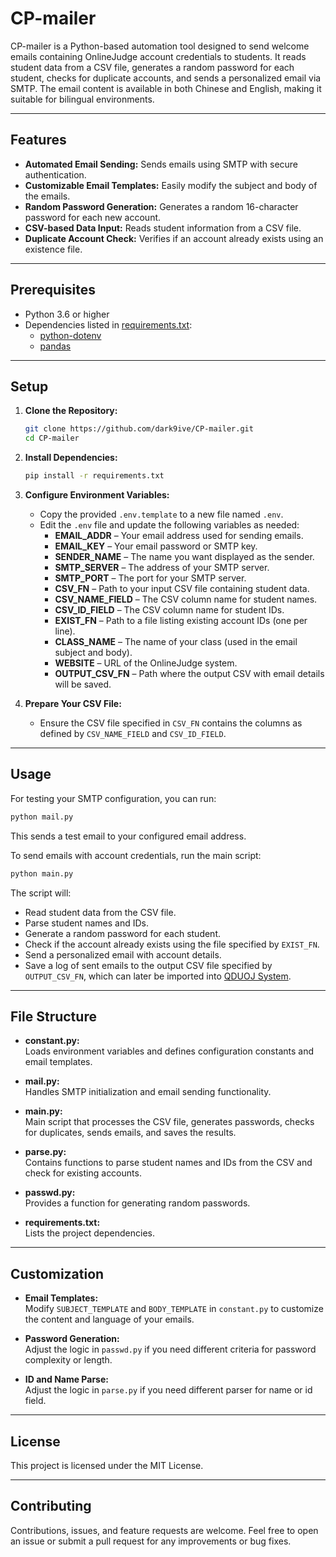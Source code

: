 # CP-mailer

CP-mailer is a Python-based automation tool designed to send welcome emails containing OnlineJudge account credentials to students. It reads student data from a CSV file, generates a random password for each student, checks for duplicate accounts, and sends a personalized email via SMTP. The email content is available in both Chinese and English, making it suitable for bilingual environments.

---

## Features

- **Automated Email Sending:** Sends emails using SMTP with secure authentication.
- **Customizable Email Templates:** Easily modify the subject and body of the emails.
- **Random Password Generation:** Generates a random 16-character password for each new account.
- **CSV-based Data Input:** Reads student information from a CSV file.
- **Duplicate Account Check:** Verifies if an account already exists using an existence file.

---

## Prerequisites

- Python 3.6 or higher
- Dependencies listed in [requirements.txt](./requirements.txt):
  - [python-dotenv](https://pypi.org/project/python-dotenv/)
  - [pandas](https://pypi.org/project/pandas/)

---

## Setup

1. **Clone the Repository:**

   ```bash
   git clone https://github.com/dark9ive/CP-mailer.git
   cd CP-mailer
   ```

2. **Install Dependencies:**

   ```bash
   pip install -r requirements.txt
   ```

3. **Configure Environment Variables:**

   - Copy the provided `.env.template` to a new file named `.env`.
   - Edit the `.env` file and update the following variables as needed:
     - **EMAIL_ADDR** – Your email address used for sending emails.
     - **EMAIL_KEY** – Your email password or SMTP key.
     - **SENDER_NAME** – The name you want displayed as the sender.
     - **SMTP_SERVER** – The address of your SMTP server.
     - **SMTP_PORT** – The port for your SMTP server.
     - **CSV_FN** – Path to your input CSV file containing student data.
     - **CSV_NAME_FIELD** – The CSV column name for student names.
     - **CSV_ID_FIELD** – The CSV column name for student IDs.
     - **EXIST_FN** – Path to a file listing existing account IDs (one per line).
     - **CLASS_NAME** – The name of your class (used in the email subject and body).
     - **WEBSITE** – URL of the OnlineJudge system.
     - **OUTPUT_CSV_FN** – Path where the output CSV with email details will be saved.

4. **Prepare Your CSV File:**

   - Ensure the CSV file specified in `CSV_FN` contains the columns as defined by `CSV_NAME_FIELD` and `CSV_ID_FIELD`.

---

## Usage

For testing your SMTP configuration, you can run:

```bash
python mail.py
```

This sends a test email to your configured email address.

To send emails with account credentials, run the main script:

```bash
python main.py
```

The script will:
- Read student data from the CSV file.
- Parse student names and IDs.
- Generate a random password for each student.
- Check if the account already exists using the file specified by `EXIST_FN`.
- Send a personalized email with account details.
- Save a log of sent emails to the output CSV file specified by `OUTPUT_CSV_FN`, which can later be imported into [QDUOJ System](https://github.com/QingdaoU/OnlineJudge).

---

## File Structure

- **constant.py:**  
  Loads environment variables and defines configuration constants and email templates.

- **mail.py:**  
  Handles SMTP initialization and email sending functionality.

- **main.py:**  
  Main script that processes the CSV file, generates passwords, checks for duplicates, sends emails, and saves the results.

- **parse.py:**  
  Contains functions to parse student names and IDs from the CSV and check for existing accounts.

- **passwd.py:**  
  Provides a function for generating random passwords.

- **requirements.txt:**  
  Lists the project dependencies.

---

## Customization

- **Email Templates:**  
  Modify `SUBJECT_TEMPLATE` and `BODY_TEMPLATE` in `constant.py` to customize the content and language of your emails.

- **Password Generation:**  
  Adjust the logic in `passwd.py` if you need different criteria for password complexity or length.

- **ID and Name Parse:**  
  Adjust the logic in `parse.py` if you need different parser for name or id field.

---

## License

This project is licensed under the MIT License.

---

## Contributing

Contributions, issues, and feature requests are welcome. Feel free to open an issue or submit a pull request for any improvements or bug fixes.

